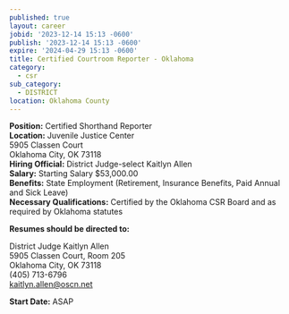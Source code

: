 ```yaml
---
published: true
layout: career
jobid: '2023-12-14 15:13 -0600'
publish: '2023-12-14 15:13 -0600'
expire: '2024-04-29 15:13 -0600'
title: Certified Courtroom Reporter - Oklahoma
category:
  - csr
sub_category:
  - DISTRICT
location: Oklahoma County
---
```

**Position:** Certified Shorthand Reporter  
**Location:** Juvenile Justice Center   
5905 Classen Court  
Oklahoma City, OK 73118  
**Hiring Official:** District Judge-select Kaitlyn Allen  
**Salary:** Starting Salary $53,000.00  
**Benefits:** State Employment (Retirement, Insurance Benefits, Paid Annual and Sick Leave)  
**Necessary Qualifications:** Certified by the Oklahoma CSR Board and as required by Oklahoma statutes

**Resumes should be directed to:**

District Judge Kaitlyn Allen  
5905 Classen Court, Room 205  
Oklahoma City, OK  73118  
(405) 713-6796  
[kaitlyn.allen@oscn.net](mailto:kaitlyn.allen@oscn.net)

**Start Date:** ASAP
